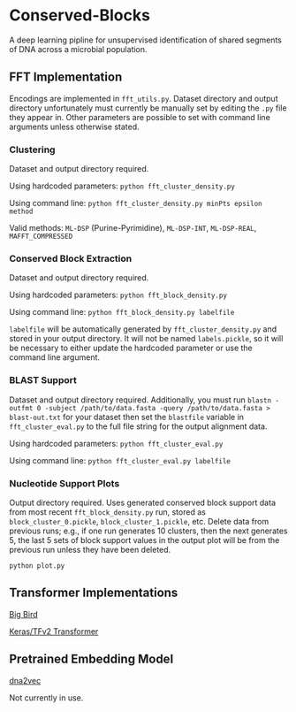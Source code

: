 # Conserved-Blocks
A deep learning pipline for unsupervised identification of shared segments of DNA across a microbial population.

## FFT Implementation
Encodings are implemented in `fft_utils.py`. Dataset directory and output directory unfortunately must currently be manually set by editing the `.py` file they appear in. Other parameters are possible to set with command line arguments unless otherwise stated. 

### Clustering
Dataset and output directory required.

Using hardcoded parameters: `python fft_cluster_density.py`

Using command line: `python fft_cluster_density.py minPts epsilon method`

Valid methods: `ML-DSP` (Purine-Pyrimidine), `ML-DSP-INT`, `ML-DSP-REAL`, `MAFFT_COMPRESSED`

### Conserved Block Extraction
Dataset and output directory required.

Using hardcoded parameters: `python fft_block_density.py`

Using command line: `python fft_block_density.py labelfile`

`labelfile` will be automatically generated by `fft_cluster_density.py` and stored in your output directory. It will not be named `labels.pickle`, so it will be necessary to either update the hardcoded parameter or use the command line argument.

### BLAST Support
Dataset and output directory required. Additionally, you must run `blastn -outfmt 0 -subject /path/to/data.fasta -query /path/to/data.fasta > blast-out.txt` for your dataset then set the `blastfile` variable in `fft_cluster_eval.py` to the full file string for the output alignment data.

Using hardcoded parameters: `python fft_cluster_eval.py`

Using command line: `python fft_cluster_eval.py labelfile`

### Nucleotide Support Plots
Output directory required. Uses generated conserved block support data from most recent `fft_block_density.py` run, stored as `block_cluster_0.pickle`, `block_cluster_1.pickle`, etc. Delete data from previous runs; e.g., if one run generates 10 clusters, then the next generates 5, the last 5 sets of block support values in the output plot will be from the previous run unless they have been deleted.

`python plot.py`

## Transformer Implementations
[Big Bird](https://proceedings.neurips.cc/paper/2020/hash/c8512d142a2d849725f31a9a7a361ab9-Abstract.html)

[Keras/TFv2 Transformer](https://github.com/lsdefine/attention-is-all-you-need-keras)

## Pretrained Embedding Model
[dna2vec](https://arxiv.org/abs/1701.06279)

Not currently in use.

